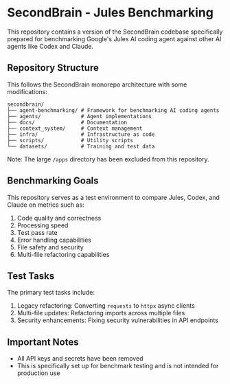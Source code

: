 # SecondBrain - Jules Benchmarking

This repository contains a version of the SecondBrain codebase specifically prepared for benchmarking Google's Jules AI coding agent against other AI agents like Codex and Claude.

## Repository Structure

This follows the SecondBrain monorepo architecture with some modifications:

```
secondbrain/
├── agent-benchmarking/ # Framework for benchmarking AI coding agents
├── agents/             # Agent implementations
├── docs/               # Documentation
├── context_system/     # Context management
├── infra/              # Infrastructure as code
├── scripts/            # Utility scripts
└── datasets/           # Training and test data
```

Note: The large `/apps` directory has been excluded from this repository.

## Benchmarking Goals

This repository serves as a test environment to compare Jules, Codex, and Claude on metrics such as:

1. Code quality and correctness
2. Processing speed
3. Test pass rate
4. Error handling capabilities
5. File safety and security
6. Multi-file refactoring capabilities

## Test Tasks

The primary test tasks include:

1. Legacy refactoring: Converting `requests` to `httpx` async clients
2. Multi-file updates: Refactoring imports across multiple files
3. Security enhancements: Fixing security vulnerabilities in API endpoints

## Important Notes

- All API keys and secrets have been removed
- This is specifically set up for benchmark testing and is not intended for production use